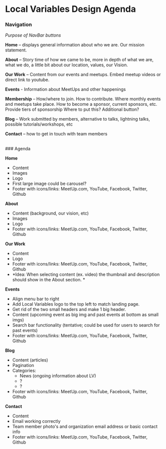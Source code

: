 # Local Variables Design Agenda

### Navigation
*Purpose of NavBar buttons*

**Home** – displays general information about who we are. Our mission statement.

**About** – Story time of how we came to be, more in depth of what we are, what we do, a little bit about our location, values, our Vision.

**Our Work** – Content from our events and meetups. Embed meetup videos or direct link to youtube.

**Events** - Information about MeetUps and other happenings

**Membership** – How/where to join. How to contribute. Where monthly events and meetups take place. How to become a sponsor, current sponsors, etc. Provide tiers of sponsorship Where to put this? Additional button?

**Blog** – Work submitted by members, alternative to talks, lightning talks, possible tutorials/workshops, etc

**Contact** – how to get in touch with team members

<br>
### Agenda

**Home**
  - Content
  - Images
  - Logo
  - First large image could be carousel?
  - Footer with icons/links: MeetUp.com, YouTube, Facebook, Twitter, Github


**About**
  - Content (background, our vision, etc)
  - Images
  - Logo
  - Footer with icons/links: MeetUp.com, YouTube, Facebook, Twitter, Github

**Our Work**
  - Content
  - Logo
  - Footer with icons/links: MeetUp.com, YouTube, Facebook, Twitter, Github
  - *Idea:
When selecting content (ex. video) the thumbnail and description should show in the About section. *

**Events**
  - Align menu bar to right
  - Add Local Variables logo to the top left to match landing page.
  - Get rid of the two small headers and make 1 big header.
  - Content (upcoming event as big img and past events at bottom as small imgs)
  - Search bar functionality (tentative; could be used for users to search for past events)
  - Footer with icons/links: MeetUp.com, YouTube, Facebook, Twitter, Github

**Blog**
  - Content (articles)
  - Pagination
  - Categories:
    - News (ongoing information about LV)
    - ?
    - ?
  - Footer with icons/links: MeetUp.com, YouTube, Facebook, Twitter, Github

**Contact**
  - Content
  - Email working correctly
  - Team member photo's and organization email address or basic contact info
  - Footer with icons/links: MeetUp.com, YouTube, Facebook, Twitter, Github

